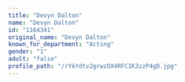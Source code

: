 ```yaml
---
title: "Devyn Dalton"
name: "Devyn Dalton"
id: "1164341"
original_name: "Devyn Dalton"
known_for_department: "Acting"
gender: "1"
adult: "false"
profile_path: "/rYkYdtv2grwzDX4RFCIK3zzP4gD.jpg"
---
```

